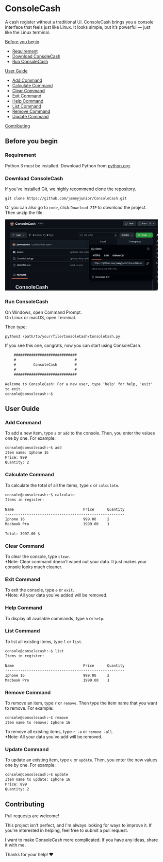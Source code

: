 # ConsoleCash
A cash register without a traditional UI. ConsoleCash brings you a console interface that feels just like Linux. It looks simple, but it’s powerful — just like the Linux terminal.

[Before you begin](#before-you-begin)
- [Requirement](#requirement)
- [Download ConsoleCash](#download-consolecash)
- [Run ConsoleCash](#run-consolecash)

[User Guide](#user-guide)
- [Add Command](#add-command)
- [Calculate Command](#calculate-command)
- [Clear Command](#clear-command)
- [Exit Command](#exit-command)
- [Help Command](#help-command)
- [List Command](#list-command)
- [Remove Command](#remove-command)
- [Update Command](#update-command)

[Contributing](#contributing)

## Before you begin

### Requirement
Python 3 must be installed. Download Python from [python.org](https://python.org).

### Download ConsoleCash
If you've installed Git, we highly recommend clone the repository.
```
git clone https://github.com/jammyjunior/ConsoleCash.git
```
Or you can also go to `code`, click `Download ZIP` to download the project. Then unzip the file.

![download](assets/readme/image1.png)

### Run ConsoleCash
On Windows, open Command Prompt.    <br/>
On Linux or macOS, open Terminal.

Then type:
```
python3 /path/to/your/file/ConsoleCash/ConsoleCash.py
```
If you see this one, congrats, now you can start using ConsoleCash.
```
    #############################
    #                           #
    #        ConsoleCash        #
    #                           #
    #############################

Welcome to ConsoleCash! For a new user, type 'help' for help, 'exit' to exit.
console@consolecash:~$ 
```

## User Guide
### Add Command
To add a new item, type `a` or `add` to the console. Then, you enter the values ​​one by one. For example:
```
console@consolecash:~$ add
Item name: Iphone 16
Price: 999
Quantity: 2
```

### Calculate Command
To calculate the total of all the items, type `c` or `calculate`.
```
console@consolecash:~$ calculate
Items in register:

Name                                Price      Quantity  
-------------------------------------------------------
Iphone 16                           999.00     2         
Macbook Pro                         1999.00    1         

Total: 3997.00 $
````

### Clear Command
To clear the console, type `clear`.     <br/>
*Note: Clear command doesn't wiped out your data. It just makes your console looks much cleaner.


### Exit Command
To exit the console, type `e` or `exit`.    <br/>
*Note: All your data you've added will be removed.

### Help Command
To display all available commands, type `h` or `help`.


### List Command
To list all existing items, type `l` or `list`.
```
console@consolecash:~$ list
Items in register:

Name                                Price      Quantity  
-------------------------------------------------------
Iphone 16                           999.00     2         
Macbook Pro                         1999.00    1   
```

### Remove Command
To remove an item, type `r` or `remove`. Then type the item name that you want to remove. For example:
```
console@consolecash:~$ remove 
Item name to remove: Iphone 16
```

To remove all existing items, type `r -a` or `remove -all`. <br/>
*Note: All your data you've add will be removed.

### Update Command
To update an existing item, type `u` or `update`. Then, you enter the new values ​​one by one. For example:
```
console@consolecash:~$ update 
Item name to update: Iphone 16
Price: 899
Quantity: 2
```

## Contributing
Pull requests are welcome!

This project isn't perfect, and I'm always looking for ways to improve it. If you're interested in helping, feel free to submit a pull request.

I want to make ConsoleCash more complicated. If you have any ideas, share it with me.

Thanks for your help! ❤️

